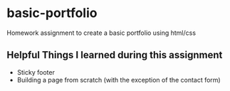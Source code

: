 # basic-portfolio
Homework assignment to create a basic portfolio using html/css

## Helpful Things I learned during this assignment
* Sticky footer
* Building a page from scratch (with the exception of the contact form)